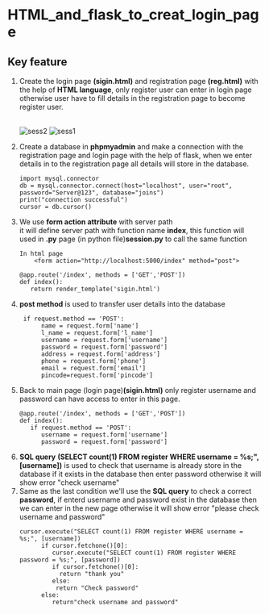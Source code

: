 # HTML_and_flask_to_creat_login_page
## Key feature
<ol>
<li>Create the login page <strong>(sigin.html)</strong> and registration page <strong>(reg.html)</strong> with the help of <strong>HTML language</strong>, only register user can enter in login page otherwise user have to fill details in the registration page to become register user.</li> </br> 
    
   ![sess2](https://user-images.githubusercontent.com/47202519/54346602-60bdb080-466b-11e9-8193-ee61015ba34f.png)
   ![sess1](https://user-images.githubusercontent.com/47202519/54346898-e4779d00-466b-11e9-9ef3-851c4db36a99.png)
    
  
<li>Create a database in <strong>phpmyadmin</strong> and make a connection with the registration page and login page with the help of flask, when we enter details in to the registration page all details will store in the database.</li>

~~~
import mysql.connector
db = mysql.connector.connect(host="localhost", user="root", password="Server@123", database="joins")
print("connection successful")
cursor = db.cursor()

~~~

<li>We use <strong>form action attribute</strong> with server path <strong><form action="http://localhost:5000/index"></strong>it will define server path with function name <strong>index</strong>, this function will used in <strong>.py</strong> page (in python file)<strong>session.py</strong> to call the same function</li>
    
~~~
In html page
    <form action="http://localhost:5000/index" method="post">
~~~
~~~
@app.route('/index', methods = ['GET','POST'])
def index():
   return render_template('sigin.html')
~~~

<li><strong>post method</strong> is used to transfer user details into the database</li>

~~~
 if request.method == 'POST':
      name = request.form['name']
      l_name = request.form['l_name']
      username = request.form['username']
      password = request.form['password']
      address = request.form['address']
      phone = request.form['phone']
      email = request.form['email']
      pincode=request.form['pincode']

~~~

<li>Back to main page (login page)<strong>(sigin.html)</strong> only register username and password can have access to enter in this page.</li>

~~~
@app.route('/index', methods = ['GET','POST'])
def index():
   if request.method == 'POST':
      username = request.form['username']
      password = request.form['password']
~~~

<li><strong>SQL query</strong> <strong> (SELECT count(1) FROM register WHERE username = %s;", [username])</strong> is used to check that username is already store in the database if it exists in the database then enter password otherwise it will show error "check username"   </li>
<li>Same as the last condition we'll use the <strong>SQL query</strong> to check a correct <strong>password</strong>, if enterd username and  password exist in the database then we can enter in the new page otherwise it will show error "please check username and password" </li>

~~~
cursor.execute("SELECT count(1) FROM register WHERE username = %s;", [username])  
      if cursor.fetchone()[0]:
         cursor.execute("SELECT count(1) FROM register WHERE password = %s;", [password])
         if cursor.fetchone()[0]:
           return "thank you"
         else:
          return "Check password"
      else:
         return"check username and password"
~~~

</ol>  
